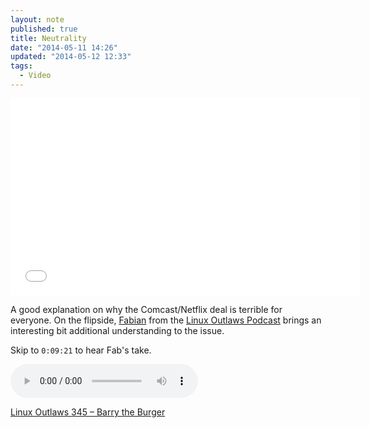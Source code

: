 ```yaml
---
layout: note
published: true
title: Neutrality
date: "2014-05-11 14:26"
updated: "2014-05-12 12:33"
tags: 
  - Video
---
```


<div class="flex-video youtube"><iframe width="560" height="315" src="//www.youtube-nocookie.com/embed/NAxMyTwmu_M?rel=0" frameborder="0" allowfullscreen></iframe></div>

A good explanation on why the Comcast/Netflix deal is terrible for everyone.  On the flipside, [Fabian](http://fabsh.com) from the [Linux Outlaws Podcast](http://sixgun.org/shows/linuxoutlaws) brings an interesting bit additional understanding to the issue.

Skip to `0:09:21` to hear Fab's take.

<audio controls="controls">
  Your browser does not support the <code>audio</code> element.
  <source src="http://www.podtrac.com/pts/redirect.ogg/traffic.libsyn.com/linuxoutlaws/linuxoutlaws345.ogg" type="audio/ogg">
  <source src="http://www.podtrac.com/pts/redirect.mp3/traffic.libsyn.com/linuxoutlaws/linuxoutlaws345.mp3" type="audio/mpeg">
</audio>

[Linux Outlaws 345 – Barry the Burger](http://sixgun.org/episodes/lo345)

